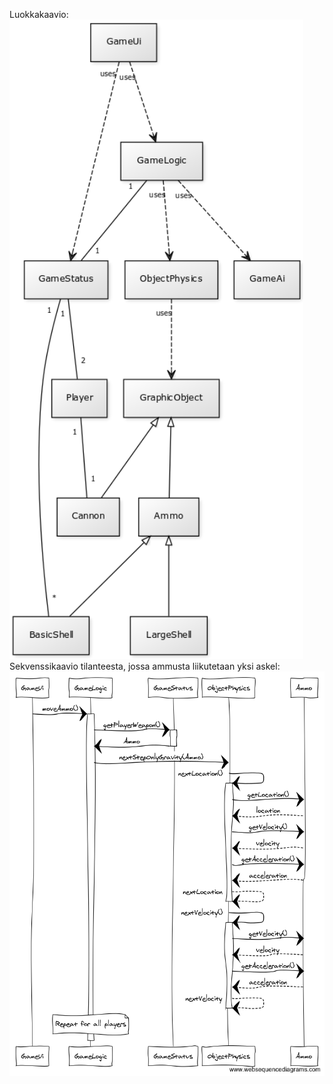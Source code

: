 Luokkakaavio:\
<img src="https://github.com/oskarioskari/otm-harjoitustyo/blob/master/dokumentointi/kuvat/alustava-UML.png" width="470">
\
Sekvenssikaavio tilanteesta, jossa ammusta liikutetaan yksi askel:\
<img src="https://github.com/oskarioskari/otm-harjoitustyo/blob/master/dokumentointi/kuvat/sekvenssikaavio-moveAmmo.png" width="732">

